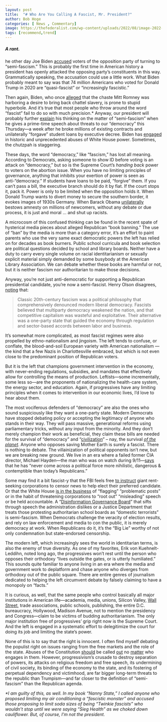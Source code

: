```yaml
---
layout: post
title:  "# Who Are You Calling A Fascist, Mr. President?"
author: Bob Hoge
categories: [ News , Commentary]
image: https://thefederalist.com/wp-content/uploads/2022/08/image-2022-08-30T165901.035.png
tags: [recommend,trend]
---
```

##### A rant.
he other day Joe Biden  [accused](https://www.politico.com/news/2022/08/25/biden-trump-philosophy-semi-fascism-00053831)  voters of the opposition party of turning to “semi-fascism.” This is probably the first time in American history a president has openly attacked the opposing party’s constituents in this way. Grammatically speaking, the accusation could use a little work. What Biden probably meant to say was that 74 million Americans who voted for Donald Trump in 2020 are “quasi-fascist” or “increasingly fascistic.”

Then again, Biden, who once  [alleged](https://abcnews.go.com/blogs/politics/2012/08/vp-biden-says-republicans-are-going-to-put-yall-back-in-chains)  that the chaste Mitt Romney was harboring a desire to bring back chattel slavery, is prone to stupid hyperbole. And it’s true that most people who throw around the word “fascist” fail to do so with much precision.* Anyway, our president will probably further  [explain](https://abcnews.go.com/Politics/wireStory/biden-deliver-prime-time-speech-battle-democracy-89017255)  his thinking on the matter of “semi-fascism” when he gives a prime-time speech about threats to our “democracy” this Thursday—a week after he broke millions of existing contracts and unilaterally “forgave” student loans by executive decree. Biden has  [engaged](https://www.nationalreview.com/corner/the-new-york-times-agrees-with-joe-biden-that-joe-biden-is-acting-like-a-dictator/)  in historic and unprecedented abuses of White House power. Sometimes, the chutzpah is staggering.

These days, the word “democracy,” like “fascism,” has lost all meaning. According to Democrats, asking someone to show ID before voting is an attack on “democracy,” but so is the Supreme Court’s  _handing back_  power to voters on the abortion issue. When you have no limiting principles of governance, anything that inhibits your exertion of power is seen as anti-“democracy.” If students have loans to be paid, “forgive” them. If you can’t pass a bill, the executive branch should do it by fiat. If the court stops it, pack it. Power is only to be limited when the opposition holds it. When Donald Trump wants to divert money to secure the southern border, it evokes images of 1930s Germany. When Barack Obama  [unilaterally](https://thefederalist.com/2017/01/19/10-ways-obama-violated-constitution-presidency/)  bestows amnesty on millions of newcomers, without any debate or due process, it is just and moral … and shut up racists.

A microcosm of this confused thinking can be found in the recent spate of hysterical media pieces about alleged Republican “book banning.” The use of “ban” by the media is more than a category error, it’s an effort to paint parents who use the very same exact democratic powers the left has relied on for decades as book burners. Public school curricula and book selection are political questions decided by school and library boards. Neither have a duty to carry every single volume on racial identitarianism or sexually explicit material simply demanded by some busybody at the American Library Association. We can debate whether these books are harmful or not, but it is neither fascism nor authoritarian to make those decisions.

Anyway, you’re not just anti-democratic for supporting a Republican presidential candidate, you’re now a semi-fascist. Henry Olson disagrees,  [noting](https://www.washingtonpost.com/opinions/2022/08/26/semi-fascism-biden-maga-gop/)  that:

> Classic 20th-century fascism was a political philosophy that comprehensively denounced modern liberal democracy. Fascists believed that multiparty democracy weakened the nation, and that competitive capitalism was wasteful and exploitative. Their alternative was a one-party state that guided the economy through regulation and sector-based accords between labor and business.

It’s somewhat more complicated, as most fascist regimes were also propelled by ethno-nationalism and jingoism. The left tends to confuse, or conflate, the blood-and-soil European variety with American nationalism — the kind that a few Nazis in Charlottesville embraced, but which is not even close to the predominant position of Republican voters.

But it is the left that champions government intervention in the economy, with never-ending regulations, subsidies, and mandates that effectively allow for controlling the means of production. Leftists—some incrementally, some less so—are the proponents of nationalizing the health-care system, the energy sector, and education. Again, if progressives have any limiting principles when it comes to intervention in our economic lives, I’d love to hear about them.

The most vociferous defenders of “democracy” are also the ones who sound suspiciously like they want a one-party state. Modern Democrats have stopped debating policy or accepting the legitimacy of anyone who stands in their way. They will pass massive, generational reforms using parliamentary tricks, without any input from the minority. And they don’t merely champion their work as beneficial, they claim these bills are needed for the survival of “democracy” and “[civilization](https://www.nytimes.com/2022/08/08/opinion/climate-inflation-bill.html)” – nay, the survival  _[of the planet](https://www.nytimes.com/2022/08/01/opinion/can-inflation-reduction-save-the-planet.html)_. Anyone who opposes saving Mother Earth is surely a fascist. There is nothing to debate. The villainization of political opponents isn’t new, but we are breaking new ground. We live in an era where a failed former CIA director, Michael Hayden—the man who was on watch during 9/11—[says](https://www.businessinsider.in/politics/world/news/former-cia-director-said-he-agrees-with-notion-that-theres-no-political-force-more-dangerous-than-republicans/articleshow/93646256.cms)  that he has “never come across a political force more nihilistic, dangerous & contemptible than today’s Republicans.”

Some may find it a bit fascist-y that the FBI feels free  [to instruct](https://thefederalist.com/2022/08/30/zuckerbergs-admission-of-fbi-meddling-in-2020-election-is-even-bigger-than-it-seems/)  giant rent-seeking corporations to censor news to help elect their preferred candidate. Or that the White House  [is in the business](https://nypost.com/2022/01/30/government-has-no-business-rooting-out-misinformation/) of “flagging” “problematic posts” or in the habit of threatening corporations to “root out” “misleading” speech or be held accountable. A “[Disinformation Governance Board](https://www.nationalreview.com/2022/04/bidens-ministry-of-truth/)” that sifts through speech the administration dislikes or a Justice Department that treats those protesting authoritarian school boards as “domestic terrorists” is semi-fascism. When Democrats challenge the veracity of election results, and rely on law enforcement and media to con the public, it is merely democracy at work. When Republicans do it, it’s the “Big Lie” worthy of not only condemnation but state-endorsed censorship.

The modern left, which increasingly sees the world in identitarian terms, is also the enemy of true diversity. As one of my favorites, Erik von Kuehnelt-Leddihn, noted long ago, the progressives won’t rest until the person who opposes their orthodoxy “lives outside the gates, or is utterly humiliated.” This sounds quite familiar to anyone living in an era where the media and government work to deplatform and chase anyone who diverges from orthodoxy out of the public square. There are entire genres of journalism dedicated to helping the left circumvent debate by falsely claiming to have a monopoly on “facts.”

It is curious, as well, that the same people who control basically all major institutions in American life—academia, media, unions, Silicon Valley,  [Wall Street](https://www.npr.org/2020/08/17/902626429/wall-streets-big-money-is-betting-on-biden-and-democrats-in-2020), trade associations, public schools, publishing, the entire D.C. bureaucracy, Hollywood, Madison Avenue, not to mention the presidency and Congress—claim to be victims of budding authoritarianism. The only major institution free of progressives’ grip right now is the Supreme Court. And the left is engaged in a systematic effort to delegitimize the court for doing its job and limiting the state’s power.

None of this is to say that the right is innocent. I often find myself debating the populist right on issues ranging from the free markets and the role of the state. Abuses of the Constitution  [should](https://www.nationalreview.com/2020/05/trumps-illiberal-fairness-doctrine/)  be called  [out](https://www.nationalreview.com/corner/trumps-eviction-moratorium-is-state-sanctioned-theft/)  no  [matter](https://www.nationalreview.com/2020/08/trumps-executive-overreach-follows-in-obamas-footsteps/)  who engages in them. However, progressivism’s crusade to destroy separation of powers, its attacks on religious freedom and free speech, its undermining of civil society, its binding of the economy to the state, and its fostering of perpetual dependency and victimhood, are far bigger long-term threats to the republic than Trumpism—and far closer to the definition of “semi-fascism” than the Republican agenda.

_*I am guilty of this, as well. In my book “Nanny State,” I called anyone who proposed limiting my air conditioning a “fascistic monster” and accused those proposing to limit soda sizes of being “Twinkie fascists” who wouldn’t stop until we were saying “Sieg Health” as we choked down cauliflower. But, of course, I’m not the president._
<!--stackedit_data:
eyJoaXN0b3J5IjpbMjAwNzA5NjcxMV19
-->